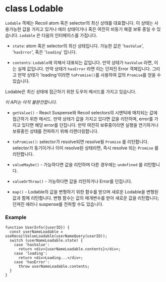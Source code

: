 # class Lodable

`Lodable` 객체는 Recoil atom 혹은 selector의 최신 상태를 대표합니다. 이 상태는 사용가능한 값을 가지고 있거나 에러 상태이거나 혹은 여전히 비동기 해결 보류 중일 수 있습니다. `Lodable` 은 다음의 인터페이스를 가집니다.

- `state`: atom 혹은 selector의 최신 상태입니다. 가능한 값은 '`hasValue`', '`hasError`', 혹은 '`loading`' 입니다.

- `contents`: `Lodable`에 의해서 대표되는 값입니다. 만약 상태가 `hasValue` 라면, 이는 실제 값입니다. 만약 상태가 `hasError` 라면 이는 던져진 Error 객체입니다. 그리고 만약 상태가 'loading'이라면 `toPromise()`를 사용하여 값의 `Promise`를 얻을 수 있습니다.

Lodable은 최신 상태에 접근하기 위한 도우미 메서드를 가지고 있습니다. 

*이 API는 아직 불완전합니다.*

- `getValue()` - React Suspense와 Recoil selectors의 시맨틱에 매치되는 값에 접근하기 위한 메서드. 만약 상태가 값을 가지고 있다면 값을 리턴하며, error를 가지고 있다면 해당 error를 던집니다. 만약 여전히 보류중이라면 실행을 연기하거나 보류중인 상태를 전파하기 위해 리렌더링합니다.

- `toPromise()`: selector가 resolve되면 resolve될 `Promise` 를 리턴합니다. selector가 동기이거나 이미 resolve된 상태라면, 즉시 resolve 되는 `Promise` 를 리턴합니다.

- `valueMaybe()` - 가능하다면 값을 리턴하며 다른 경우에는 `undefined` 를 리턴합니다.
- `valueOrThrow()` - 가능하다면 값을 리턴하거나 Error를 던집니다.
- `map()` - Lodable의 값을 변형하기 위한 함수를 받으며 새로운 Lodable을 변형된 값과 함께 리턴합니다. 변형 함수는 값의 매개변수를 받아 새로운 값을 리턴합니다; 던져진 에러나 suspense를 전파할 수도 있습니다.

### Example

```react
function UserInfo({userID}) {
  const userNameLoadable = useRecoilValueLoadable(userNameQuery(userID));
  switch (userNameLoadable.state) {
    case 'hasValue':
      return <div>{userNameLoadable.contents}</div>;
    case 'loading':
      return <div>Loading...</div>;
    case 'hasError':
      throw userNameLoadable.contents;
  }
}
```

